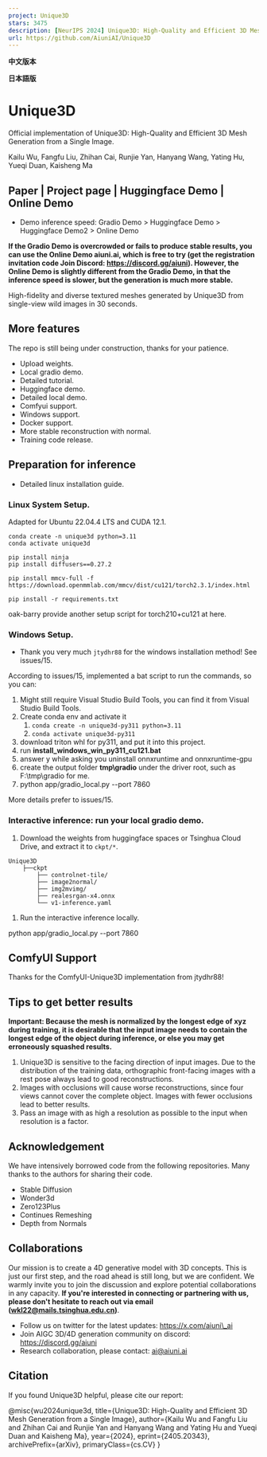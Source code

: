 ```yaml
---
project: Unique3D
stars: 3475
description: [NeurIPS 2024] Unique3D: High-Quality and Efficient 3D Mesh Generation from a Single Image
url: https://github.com/AiuniAI/Unique3D
---
```


**中文版本**

**日本語版**

Unique3D
========

Official implementation of Unique3D: High-Quality and Efficient 3D Mesh Generation from a Single Image.

Kailu Wu, Fangfu Liu, Zhihan Cai, Runjie Yan, Hanyang Wang, Yating Hu, Yueqi Duan, Kaisheng Ma

Paper | Project page | Huggingface Demo | Online Demo
-----------------------------------------------------

-   Demo inference speed: Gradio Demo > Huggingface Demo > Huggingface Demo2 > Online Demo

**If the Gradio Demo is overcrowded or fails to produce stable results, you can use the Online Demo aiuni.ai, which is free to try (get the registration invitation code Join Discord: https://discord.gg/aiuni). However, the Online Demo is slightly different from the Gradio Demo, in that the inference speed is slower, but the generation is much more stable.**

High-fidelity and diverse textured meshes generated by Unique3D from single-view wild images in 30 seconds.

More features
-------------

The repo is still being under construction, thanks for your patience.

-   Upload weights.
-   Local gradio demo.
-   Detailed tutorial.
-   Huggingface demo.
-   Detailed local demo.
-   Comfyui support.
-   Windows support.
-   Docker support.
-   More stable reconstruction with normal.
-   Training code release.

Preparation for inference
-------------------------

-   Detailed linux installation guide.

### Linux System Setup.

Adapted for Ubuntu 22.04.4 LTS and CUDA 12.1.

```
conda create -n unique3d python=3.11
conda activate unique3d

pip install ninja
pip install diffusers==0.27.2

pip install mmcv-full -f https://download.openmmlab.com/mmcv/dist/cu121/torch2.3.1/index.html

pip install -r requirements.txt
```

oak-barry provide another setup script for torch210+cu121 at here.

### Windows Setup.

-   Thank you very much `jtydhr88` for the windows installation method! See issues/15.

According to issues/15, implemented a bat script to run the commands, so you can:

1.  Might still require Visual Studio Build Tools, you can find it from Visual Studio Build Tools.
2.  Create conda env and activate it
    1.  `conda create -n unique3d-py311 python=3.11`
    2.  `conda activate unique3d-py311`
3.  download triton whl for py311, and put it into this project.
4.  run **install\_windows\_win\_py311\_cu121.bat**
5.  answer y while asking you uninstall onnxruntime and onnxruntime-gpu
6.  create the output folder **tmp\\gradio** under the driver root, such as F:\\tmp\\gradio for me.
7.  python app/gradio\_local.py --port 7860

More details prefer to issues/15.

### Interactive inference: run your local gradio demo.

1.  Download the weights from huggingface spaces or Tsinghua Cloud Drive, and extract it to `ckpt/*`.

```
Unique3D
    ├──ckpt
        ├── controlnet-tile/
        ├── image2normal/
        ├── img2mvimg/
        ├── realesrgan-x4.onnx
        └── v1-inference.yaml
```

1.  Run the interactive inference locally.

python app/gradio\_local.py --port 7860

ComfyUI Support
---------------

Thanks for the ComfyUI-Unique3D implementation from jtydhr88!

Tips to get better results
--------------------------

**Important: Because the mesh is normalized by the longest edge of xyz during training, it is desirable that the input image needs to contain the longest edge of the object during inference, or else you may get erroneously squashed results.**

1.  Unique3D is sensitive to the facing direction of input images. Due to the distribution of the training data, orthographic front-facing images with a rest pose always lead to good reconstructions.
2.  Images with occlusions will cause worse reconstructions, since four views cannot cover the complete object. Images with fewer occlusions lead to better results.
3.  Pass an image with as high a resolution as possible to the input when resolution is a factor.

Acknowledgement
---------------

We have intensively borrowed code from the following repositories. Many thanks to the authors for sharing their code.

-   Stable Diffusion
-   Wonder3d
-   Zero123Plus
-   Continues Remeshing
-   Depth from Normals

Collaborations
--------------

Our mission is to create a 4D generative model with 3D concepts. This is just our first step, and the road ahead is still long, but we are confident. We warmly invite you to join the discussion and explore potential collaborations in any capacity. **If you're interested in connecting or partnering with us, please don't hesitate to reach out via email (wkl22@mails.tsinghua.edu.cn)**.

-   Follow us on twitter for the latest updates: https://x.com/aiuni\_ai
-   Join AIGC 3D/4D generation community on discord: https://discord.gg/aiuni
-   Research collaboration, please contact: ai@aiuni.ai

Citation
--------

If you found Unique3D helpful, please cite our report:

@misc{wu2024unique3d,
      title\={Unique3D: High-Quality and Efficient 3D Mesh Generation from a Single Image}, 
      author\={Kailu Wu and Fangfu Liu and Zhihan Cai and Runjie Yan and Hanyang Wang and Yating Hu and Yueqi Duan and Kaisheng Ma},
      year\={2024},
      eprint\={2405.20343},
      archivePrefix\={arXiv},
      primaryClass\={cs.CV}
}
